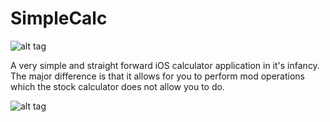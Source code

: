 # SimpleCalc

![alt tag](http://i.imgur.com/yx4CS50.png)

A very simple and straight forward iOS calculator application in it's infancy. The major difference is that it allows for you to perform mod operations which the stock calculator does not allow you to do.

![alt tag](http://i.imgur.com/DIc5vPB.png)
